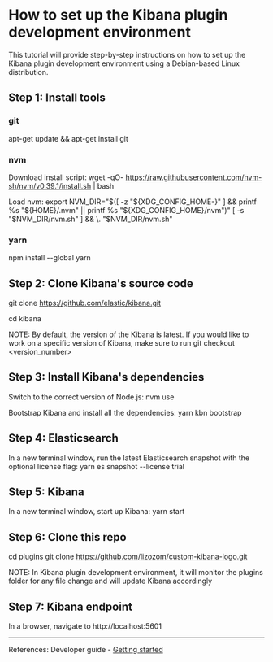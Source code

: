 # How to set up the Kibana plugin development environment

This tutorial will provide step-by-step instructions on how to set up the Kibana plugin development environment using a Debian-based Linux distribution.

## Step 1: Install tools

### git

apt-get update && apt-get install git

### nvm

Download install script:
wget -qO- https://raw.githubusercontent.com/nvm-sh/nvm/v0.39.1/install.sh | bash

Load nvm:
export NVM_DIR="$([ -z "${XDG_CONFIG_HOME-}" ] && printf %s "${HOME}/.nvm" || printf %s "${XDG_CONFIG_HOME}/nvm")"
[ -s "$NVM_DIR/nvm.sh" ] && \. "$NVM_DIR/nvm.sh"

### yarn

npm install --global yarn


## Step 2: Clone Kibana's source code

git clone https://github.com/elastic/kibana.git

cd kibana

NOTE: By default, the version of the Kibana is latest. If you would like to work on a specific version of Kibana, make sure to run git checkout <version_number>

## Step 3: Install Kibana's dependencies

Switch to the correct version of Node.js:
nvm use

Bootstrap Kibana and install all the dependencies:
yarn kbn bootstrap


## Step 4: Elasticsearch

In a new terminal window, run the latest Elasticsearch snapshot with the optional license flag:
yarn es snapshot --license trial


## Step 5: Kibana

In a new terminal window, start up Kibana:
yarn start


## Step 6: Clone this repo
cd plugins
git clone https://github.com/lizozom/custom-kibana-logo.git

NOTE: In Kibana plugin development environment, it will monitor the plugins folder for any file change and will update Kibana accordingly


## Step 7: Kibana endpoint

In a browser, navigate to http://localhost:5601  


---

References: Developer guide - [Getting started](https://www.elastic.co/guide/en/kibana/current/development-getting-started.html#_install_dependencies)